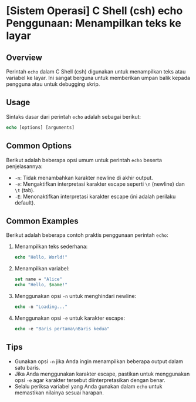 # [Sistem Operasi] C Shell (csh) echo Penggunaan: Menampilkan teks ke layar

## Overview
Perintah `echo` dalam C Shell (csh) digunakan untuk menampilkan teks atau variabel ke layar. Ini sangat berguna untuk memberikan umpan balik kepada pengguna atau untuk debugging skrip.

## Usage
Sintaks dasar dari perintah `echo` adalah sebagai berikut:

```csh
echo [options] [arguments]
```

## Common Options
Berikut adalah beberapa opsi umum untuk perintah `echo` beserta penjelasannya:

- `-n`: Tidak menambahkan karakter newline di akhir output.
- `-e`: Mengaktifkan interpretasi karakter escape seperti `\n` (newline) dan `\t` (tab).
- `-E`: Menonaktifkan interpretasi karakter escape (ini adalah perilaku default).

## Common Examples
Berikut adalah beberapa contoh praktis penggunaan perintah `echo`:

1. Menampilkan teks sederhana:
   ```csh
   echo "Hello, World!"
   ```

2. Menampilkan variabel:
   ```csh
   set name = "Alice"
   echo "Hello, $name!"
   ```

3. Menggunakan opsi `-n` untuk menghindari newline:
   ```csh
   echo -n "Loading..."
   ```

4. Menggunakan opsi `-e` untuk karakter escape:
   ```csh
   echo -e "Baris pertama\nBaris kedua"
   ```

## Tips
- Gunakan opsi `-n` jika Anda ingin menampilkan beberapa output dalam satu baris.
- Jika Anda menggunakan karakter escape, pastikan untuk menggunakan opsi `-e` agar karakter tersebut diinterpretasikan dengan benar.
- Selalu periksa variabel yang Anda gunakan dalam `echo` untuk memastikan nilainya sesuai harapan.
